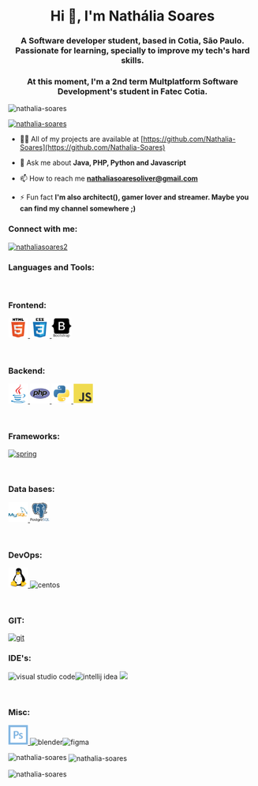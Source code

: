 <h1 align="center">Hi 👋, I'm Nathália Soares</h1>
<h3 align="center">A Software developer student, based in Cotia, São Paulo. Passionate for learning, specially to improve my tech's hard skills.</h3>
<h3 align="center">At this moment, I'm a 2nd term Multplatform Software Development's student in Fatec Cotia.</h3>

<p align="left"> <img src="https://komarev.com/ghpvc/?username=nathalia-soares&label=Profile%20views&color=0e75b6&style=flat" alt="nathalia-soares" /> </p>

<p align="left"> <a href="https://github.com/ryo-ma/github-profile-trophy"><img src="https://github-profile-trophy.vercel.app/?username=nathalia-soares" alt="nathalia-soares" /></a> </p>

- 👨‍💻 All of my projects are available at [https://github.com/Nathalia-Soares](https://github.com/Nathalia-Soares)

- 💬 Ask me about **Java, PHP, Python and Javascript**

- 📫 How to reach me **nathaliasoaresoliver@gmail.com**

- ⚡ Fun fact **I'm also architect(), gamer lover and streamer. Maybe you can find my channel somewhere ;)**

<h3 align="left">Connect with me:</h3>
<p align="left">
<a href="https://www.linkedin.com/in/nathália-soares-77430328b" target="blank"><img align="center" src="https://raw.githubusercontent.com/rahuldkjain/github-profile-readme-generator/master/src/images/icons/Social/linked-in-alt.svg" alt="nathaliasoares2" height="30" width="40" /></a>
</p>

<h3 align="left">Languages and Tools:</h3>
<br>
<h3 align="left">Frontend:</h3>
<p align="left"><a href="https://www.w3.org/html/" target="_blank" rel="noreferrer"> <img src="https://raw.githubusercontent.com/devicons/devicon/master/icons/html5/html5-original-wordmark.svg" alt="html5" width="40" height="40"/> </a><a href="https://www.w3schools.com/css/" target="_blank" rel="noreferrer"> <img src="https://raw.githubusercontent.com/devicons/devicon/master/icons/css3/css3-original-wordmark.svg" alt="css3" width="40" height="40"/><a href="https://getbootstrap.com" target="_blank" rel="noreferrer"> <img src="https://raw.githubusercontent.com/devicons/devicon/master/icons/bootstrap/bootstrap-plain-wordmark.svg" alt="bootstrap" width="40" height="40"/> </a> </p>
<br>
<h3 align="left">Backend:</h3>
<p align="left"> <a href="https://www.java.com" target="_blank" rel="noreferrer"> <img src="https://raw.githubusercontent.com/devicons/devicon/master/icons/java/java-original.svg" alt="java" width="40" height="40"/> </a>  <a href="https://www.php.net" target="_blank" rel="noreferrer"> <img src="https://raw.githubusercontent.com/devicons/devicon/master/icons/php/php-original.svg" alt="php" width="40" height="40"/> </a> <a href="https://www.python.org" target="_blank" rel="noreferrer"> <img src="https://raw.githubusercontent.com/devicons/devicon/master/icons/python/python-original.svg" alt="python" width="40" height="40"/> </a><a href="https://developer.mozilla.org/en-US/docs/Web/JavaScript" target="_blank" rel="noreferrer"> <img src="https://raw.githubusercontent.com/devicons/devicon/master/icons/javascript/javascript-original.svg" alt="javascript" width="40" height="40"/> </a></p>
<br>
<h3 align="left">Frameworks:</h3>
<p align="left"> <a href="https://spring.io/" target="_blank" rel="noreferrer"> <img src="https://www.vectorlogo.zone/logos/springio/springio-icon.svg" alt="spring" width="40" height="40"/> </a> </p>
<br>
<h3 align="left">Data bases:</h3>
<p align="left"> <a href="https://www.mysql.com/" target="_blank" rel="noreferrer"> <img src="https://raw.githubusercontent.com/devicons/devicon/master/icons/mysql/mysql-original-wordmark.svg" alt="mysql" width="40" height="40"/> </a> <a href="https://www.postgresql.org" target="_blank" rel="noreferrer"> <img src="https://raw.githubusercontent.com/devicons/devicon/master/icons/postgresql/postgresql-original-wordmark.svg" alt="postgresql" width="40" height="40"/> </a></p>
<br>
<h3 align="left">DevOps:</h3>
<p align="left"> <a href="https://www.linux.org/" target="_blank" rel="noreferrer"> <img src="https://raw.githubusercontent.com/devicons/devicon/master/icons/linux/linux-original.svg" alt="linux" width="40" height="40"/> </a><img src="https://cdn.jsdelivr.net/gh/devicons/devicon/icons/centos/centos-original.svg" alt="centos" width="40" height="40" />
</p>
<br>
<h3 align="left">GIT:</h3>
<p align="left"><a href="https://git-scm.com/" target="_blank" rel="noreferrer"> <img src="https://www.vectorlogo.zone/logos/git-scm/git-scm-icon.svg" alt="git" width="40" height="40"/> </a>
<br>
<h3 align="left">IDE's:</h3>
<p align="left"><img src="https://cdn.jsdelivr.net/gh/devicons/devicon/icons/vscode/vscode-original.svg" alt="visual studio code" width="40" height="40"/><img src="https://cdn.jsdelivr.net/gh/devicons/devicon/icons/intellij/intellij-original.svg" alt="intellij idea" width="40" height="40"/>   <img src="https://img.shields.io/badge/Eclipse-2C2255?style=for-the-badge&logo=eclipse&logoColor=white"/>

</p>
<br>
<h3 align="left">Misc:</h3>
<p align="left"> <a href="https://www.photoshop.com/en" target="_blank" rel="noreferrer"> <img src="https://raw.githubusercontent.com/devicons/devicon/master/icons/photoshop/photoshop-line.svg" alt="photoshop" width="40" height="40"/> </a> <img src="https://cdn.jsdelivr.net/gh/devicons/devicon/icons/blender/blender-original.svg" alt="blender" width="40" height="40"/><img src="https://cdn.jsdelivr.net/gh/devicons/devicon/icons/figma/figma-original.svg" alt="figma" width="40" height="40"/></p>


<p><img align="left" src="https://github-readme-stats.vercel.app/api/top-langs?username=nathalia-soares&show_icons=true&theme=dracula&locale=en&layout=compact" alt="nathalia-soares" /></p>

<p>&nbsp;<img align="center" src="https://github-readme-stats.vercel.app/api?username=nathalia-soares&show_icons=true&theme=dracula&locale=en" alt="nathalia-soares" /></p>

<p><img align="center" src="https://github-readme-streak-stats.herokuapp.com/?user=nathalia-soares&" alt="nathalia-soares" /></p>
